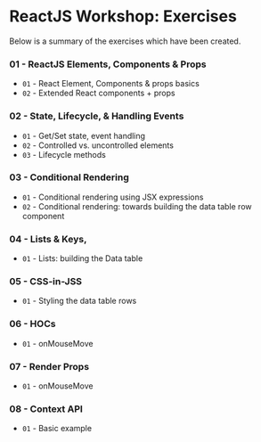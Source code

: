 # ReactJS Workshop: Exercises

Below is a summary of the exercises which have been created.

### 01 - ReactJS Elements, Components & Props
- `01` - React Element, Components & props basics
- `02` - Extended React components + props

### 02 - State, Lifecycle, & Handling Events
- `01` - Get/Set state, event handling
- `02` - Controlled vs. uncontrolled elements
- `03` - Lifecycle methods

### 03 - Conditional Rendering
- `01` - Conditional rendering using JSX expressions
- `02` - Conditional rendering: towards building the data table row component

### 04 - Lists & Keys,
- `01` - Lists: building the Data table

### 05 - CSS-in-JSS
- `01` - Styling the data table rows

### 06 - HOCs
- `01` - onMouseMove

### 07 - Render Props
- `01` - onMouseMove

### 08 - Context API
- `01` - Basic example

<!-- ### xx - Compound Components
### xx - Action Creators & Reducers
### xx - Selectors
### xx - Sagas -->
